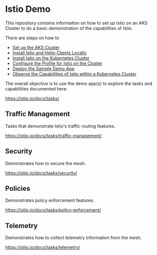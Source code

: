# Istio Demo

This repository contains information on how to set up Istio on an AKS Cluster to do a basic demonstration of the capabilities of Istio.

There are steps on how to 
- [Set up the AKS Cluster](Setting-Up-Kubernetes-Cluster.md)
- [Install Istio and Helm Clients Locally](Local-Helm-Istio-Setup.md)
- [Install Istio on the Kubernetes Cluster](Istio-on-AKS-Cluster.md)
- [Configure the Profile for Istio on the Cluster](Istio-on-AKS-Cluster.md#step-4-configuration-profile)
- [Deploy the Sample Demo App](Deploy-Sample-App-Istio.md)
- [Observe the Capabilities of Istio within a Kubernetes Cluster](Deploy-Sample-App-Istio.md#accessing-supplementary-tools-and-add-ons)

The overall objective is to use the demo app(s) to explore the tasks and capabilities documented here:

https://istio.io/docs/tasks/

## Traffic Management
Tasks that demonstrate Istio's traffic routing features.

https://istio.io/docs/tasks/traffic-management/

## Security
Demonstrates how to secure the mesh.

https://istio.io/docs/tasks/security/

## Policies
Demonstrates policy enforcement features.

https://istio.io/docs/tasks/policy-enforcement/

## Telemetry
Demonstrates how to collect telemetry information from the mesh.

https://istio.io/docs/tasks/telemetry/
